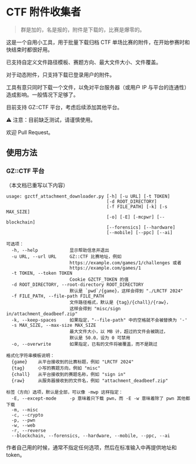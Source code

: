 # CTF 附件收集者

> 群是加的，名是报的，附件是下载的，比赛是爆零的。

这是一个自用小工具，用于批量下载归档 CTF 单场比赛的附件，在开始参赛时和快结束时都很好用。

已支持自定义文件路径模板、赛题方向、最大文件大小、文件覆盖。

对于动态附件，只支持下载已登录用户的附件。

工具有意只同时下载一个文件，以免对平台服务器（或用户 IP 与平台的连通性）造成影响。一般情况下足够了。

目前支持 GZ::CTF 平台，考虑后续添加其他平台。

⚠ 注意：目前缺乏测试，请谨慎使用。

欢迎 Pull Request。

## 使用方法

### GZ::CTF 平台

（本文档已重写以下内容）

``` plain
usage: gzctf_attachment_downloader.py [-h] [-u URL] [-t TOKEN]
                                      [-d ROOT_DIRECTORY]
                                      [-f FILE_PATH] [-k] [-s MAX_SIZE]
                                      [-o] [-E] [-mcpwr] [--blockchain]
                                      [--forensics] [--hardware]
                                      [--mobile] [--ppc] [--ai]

可选项：
  -h, --help            显示帮助信息并退出
  -u URL, --url URL     GZ::CTF 比赛地址，例如
                        https://example.com/games/1/challenges 或者
                        https://example.com/games/1
  -t TOKEN, --token TOKEN
                        Cookie GZCTF_TOKEN 的值
  -d ROOT_DIRECTORY, --root-directory ROOT_DIRECTORY
                        默认是 `pwd`/{game}，这样会得到 "./LRCTF 2024"
  -f FILE_PATH, --file-path FILE_PATH
                        文件路径格式，默认是 {tag}/{chall}/{raw}，
                        这样会得到 "misc/sign in/attachment_deadbeef.zip"
  -k, --keep-spaces     如果指定，"--file-path" 中的空格就不会被替换为 '-'
  -s MAX_SIZE, --max-size MAX_SIZE
                        最大文件大小，以 MB 计，超过的文件会被跳过，
                        默认是 50.0，设为 0 可禁用
  -o, --overwrite       如果指定，已有的文件将被覆盖，而不是跳过

格式化字符串模板说明：
  {game}    从平台接收到的比赛标题，例如 "LRCTF 2024"
  {tag}     小写的赛题方向，例如 "misc"
  {chall}   从平台接收到的赛题名称，例如 "sign in"
  {raw}     从服务器接收到的文件名，例如 "attachment_deadbeef.zip"

标签（方向）选项，默认是全部，可以像 -mwp 这样指定：
  -E, --except-mode     -p 意味着只下载 pwn，而 -E -w 意味着除了 pwn 其他都下载
  -m, --misc
  -c, --crypto
  -p, --pwn
  -w, --web
  -r, --reverse
  --blockchain, --forensics, --hardware, --mobile, --ppc, --ai
```

作者自己用的时候，通常不指定任何选项，然后在标准输入中再提供地址和 token。
